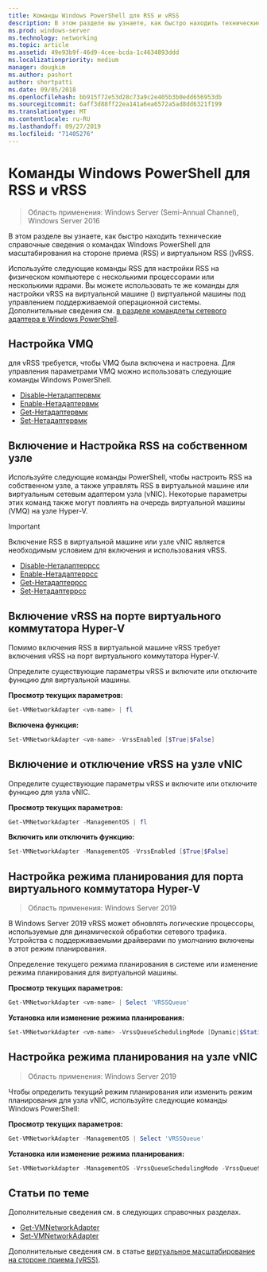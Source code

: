 ```yaml
---
title: Команды Windows PowerShell для RSS и vRSS
description: В этом разделе вы узнаете, как быстро находить технические справочные сведения о командах Windows PowerShell для масштабирования на стороне приема (RSS) и виртуальных RSS (vRSS).
ms.prod: windows-server
ms.technology: networking
ms.topic: article
ms.assetid: 49e93b9f-46d9-4cee-bcda-1c4634893ddd
ms.localizationpriority: medium
manager: dougkim
ms.author: pashort
author: shortpatti
ms.date: 09/05/2018
ms.openlocfilehash: bb915f72e53d28c73a9c2e405b3b0edd656953db
ms.sourcegitcommit: 6aff3d88ff22ea141a6ea6572a5ad8dd6321f199
ms.translationtype: MT
ms.contentlocale: ru-RU
ms.lasthandoff: 09/27/2019
ms.locfileid: "71405276"
---
```

# <a name="windows-powershell-commands-for-rss-and-vrss"></a>Команды Windows PowerShell для RSS и vRSS

>Область применения: Windows Server (Semi-Annual Channel), Windows Server 2016

В этом разделе вы узнаете, как быстро находить технические справочные сведения о командах Windows PowerShell для масштабирования на стороне приема \(RSS\) и виртуальном RSS \(\)vRSS.

Используйте следующие команды RSS для настройки RSS на физическом компьютере с несколькими процессорами или несколькими ядрами. Вы можете использовать те же команды для настройки vRSS на виртуальной машине \(\) виртуальной машины под управлением поддерживаемой операционной системы. Дополнительные сведения см. [в разделе командлеты сетевого адаптера в Windows PowerShell](https://docs.microsoft.com/powershell/module/netadapter/?view=win10-ps).

## <a name="configure-vmq"></a>Настройка VMQ

для vRSS требуется, чтобы VMQ была включена и настроена. Для управления параметрами VMQ можно использовать следующие команды Windows PowerShell.

- [Disable-Нетадаптервмк](https://docs.microsoft.com/powershell/module/netadapter/disable-netadaptervmq?view=win10-ps)
- [Enable-Нетадаптервмк](https://docs.microsoft.com/powershell/module/netadapter/enable-netadaptervmq?view=win10-ps)
- [Get-Нетадаптервмк](https://docs.microsoft.com/powershell/module/netadapter/get-netadaptervmq?view=win10-ps)
- [Set-Нетадаптервмк](https://docs.microsoft.com/powershell/module/netadapter/set-netadaptervmq?view=win10-ps)

## <a name="enable-and-configure-rss-on-a-native-host"></a>Включение и Настройка RSS на собственном узле

Используйте следующие команды PowerShell, чтобы настроить RSS на собственном узле, а также управлять RSS в виртуальной машине или виртуальным сетевым адаптером узла (vNIC). Некоторые параметры этих команд также могут повлиять на очередь виртуальной машины \(VMQ\) на узле Hyper-V.  

>[!IMPORTANT]
>Включение RSS в виртуальной машине или узле vNIC является необходимым условием для включения и использования vRSS.

- [Disable-Нетадаптеррсс](https://docs.microsoft.com/powershell/module/netadapter/disable-netadapterrss?view=win10-ps)
- [Enable-Нетадаптеррсс](https://docs.microsoft.com/powershell/module/netadapter/enable-netadapterrss?view=win10-ps)
- [Get-Нетадаптеррсс](https://docs.microsoft.com/powershell/module/netadapter/get-netadapterrss?view=win10-ps)
- [Set-Нетадаптеррсс](https://docs.microsoft.com/powershell/module/netadapter/Set-NetAdapterRss?view=win10-ps)

## <a name="enable-vrss-on-the-hyper-v-virtual-switch-port"></a>Включение vRSS на порте виртуального коммутатора Hyper\-V

Помимо включения RSS в виртуальной машине vRSS требует включения vRSS на порт виртуального коммутатора Hyper\-V. 

Определите существующие параметры vRSS и включите или отключите функцию для виртуальной машины.

   **Просмотр текущих параметров:** 

   ```PowerShell
   Get-VMNetworkAdapter <vm-name> | fl
   ```

   **Включена функция:**
   
   ```PowerShell
   Set-VMNetworkAdapter <vm-name> -VrssEnabled [$True|$False]
   ```

## <a name="enable-or-disable-vrss-on-a-host-vnic"></a>Включение и отключение vRSS на узле vNIC

Определите существующие параметры vRSS и включите или отключите функцию для узла vNIC.

   **Просмотр текущих параметров:** 

   ```PowerShell
   Get-VMNetworkAdapter -ManagementOS | fl
   ```

   **Включить или отключить функцию:** 

   ```PowerShell
   Set-VMNetworkAdapter -ManagementOS -VrssEnabled [$True|$False]
   ```

## <a name="configure-the-scheduling-mode-on-the-hyper-v-virtual-switch-port"></a>Настройка режима планирования для порта виртуального коммутатора Hyper-V 
>Область применения: Windows Server 2019

В Windows Server 2019 vRSS может обновлять логические процессоры, используемые для динамической обработки сетевого трафика.  Устройства с поддерживаемыми драйверами по умолчанию включены в этот режим планирования. 

Определение текущего режима планирования в системе или изменение режима планирования для виртуальной машины.

   **Просмотр текущих параметров:** 

   ```PowerShell
   Get-VMNetworkAdapter <vm-name> | Select 'VRSSQueue'
   ```

   **Установка или изменение режима планирования:**

   ```PowerShell
   Set-VMNetworkAdapter <vm-name> -VrssQueueSchedulingMode [Dynamic|$StaticVrss|StaticVMQ]
   ```

## <a name="configure-the-scheduling-mode-on-a-host-vnic"></a>Настройка режима планирования на узле vNIC
>Область применения: Windows Server 2019

Чтобы определить текущий режим планирования или изменить режим планирования для узла vNIC, используйте следующие команды Windows PowerShell:

   **Просмотр текущих параметров:** 

   ```PowerShell
   Get-VMNetworkAdapter -ManagementOS | Select 'VRSSQueue'
   ```

   **Установка или изменение режима планирования:** 

   ```PowerShell
   Set-VMNetworkAdapter -ManagementOS -VrssQueueSchedulingMode -VrssQueueSchedulingMode [Dynamic|$StaticVrss|StaticVMQ]
   ```


## <a name="related-topics"></a>Статьи по теме 
Дополнительные сведения см. в следующих справочных разделах.

- [Get-VMNetworkAdapter](https://technet.microsoft.com/itpro/powershell/windows/hyper-v/get-vmnetworkadapter)
- [Set-VMNetworkAdapter](https://technet.microsoft.com/itpro/powershell/windows/hyper-v/set-vmnetworkadapter)

Дополнительные сведения см. в статье [виртуальное масштабирование на стороне приема (vRSS)](vrss-top.md).